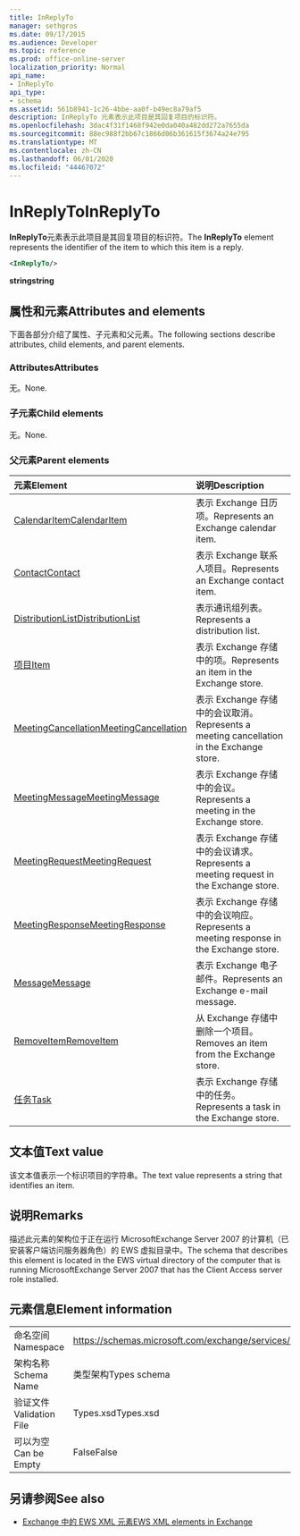 ```yaml
---
title: InReplyTo
manager: sethgros
ms.date: 09/17/2015
ms.audience: Developer
ms.topic: reference
ms.prod: office-online-server
localization_priority: Normal
api_name:
- InReplyTo
api_type:
- schema
ms.assetid: 561b8941-1c26-4bbe-aa0f-b49ec8a79af5
description: InReplyTo 元素表示此项目是其回复项目的标识符。
ms.openlocfilehash: 3dac4f31f1468f942e0da040a482dd272a7655da
ms.sourcegitcommit: 88ec988f2bb67c1866d06b361615f3674a24e795
ms.translationtype: MT
ms.contentlocale: zh-CN
ms.lasthandoff: 06/01/2020
ms.locfileid: "44467072"
---
```

# <a name="inreplyto"></a><span data-ttu-id="0f19d-103">InReplyTo</span><span class="sxs-lookup"><span data-stu-id="0f19d-103">InReplyTo</span></span>

<span data-ttu-id="0f19d-104">**InReplyTo**元素表示此项目是其回复项目的标识符。</span><span class="sxs-lookup"><span data-stu-id="0f19d-104">The **InReplyTo** element represents the identifier of the item to which this item is a reply.</span></span> 
  
```xml
<InReplyTo/>
```

 <span data-ttu-id="0f19d-105">**string**</span><span class="sxs-lookup"><span data-stu-id="0f19d-105">**string**</span></span>
## <a name="attributes-and-elements"></a><span data-ttu-id="0f19d-106">属性和元素</span><span class="sxs-lookup"><span data-stu-id="0f19d-106">Attributes and elements</span></span>

<span data-ttu-id="0f19d-107">下面各部分介绍了属性、子元素和父元素。</span><span class="sxs-lookup"><span data-stu-id="0f19d-107">The following sections describe attributes, child elements, and parent elements.</span></span>
  
### <a name="attributes"></a><span data-ttu-id="0f19d-108">Attributes</span><span class="sxs-lookup"><span data-stu-id="0f19d-108">Attributes</span></span>

<span data-ttu-id="0f19d-109">无。</span><span class="sxs-lookup"><span data-stu-id="0f19d-109">None.</span></span>
  
### <a name="child-elements"></a><span data-ttu-id="0f19d-110">子元素</span><span class="sxs-lookup"><span data-stu-id="0f19d-110">Child elements</span></span>

<span data-ttu-id="0f19d-111">无。</span><span class="sxs-lookup"><span data-stu-id="0f19d-111">None.</span></span>
  
### <a name="parent-elements"></a><span data-ttu-id="0f19d-112">父元素</span><span class="sxs-lookup"><span data-stu-id="0f19d-112">Parent elements</span></span>

|<span data-ttu-id="0f19d-113">**元素**</span><span class="sxs-lookup"><span data-stu-id="0f19d-113">**Element**</span></span>|<span data-ttu-id="0f19d-114">**说明**</span><span class="sxs-lookup"><span data-stu-id="0f19d-114">**Description**</span></span>|
|:-----|:-----|
|[<span data-ttu-id="0f19d-115">CalendarItem</span><span class="sxs-lookup"><span data-stu-id="0f19d-115">CalendarItem</span></span>](calendaritem.md) <br/> |<span data-ttu-id="0f19d-116">表示 Exchange 日历项。</span><span class="sxs-lookup"><span data-stu-id="0f19d-116">Represents an Exchange calendar item.</span></span>  <br/> |
|[<span data-ttu-id="0f19d-117">Contact</span><span class="sxs-lookup"><span data-stu-id="0f19d-117">Contact</span></span>](contact.md) <br/> |<span data-ttu-id="0f19d-118">表示 Exchange 联系人项目。</span><span class="sxs-lookup"><span data-stu-id="0f19d-118">Represents an Exchange contact item.</span></span>  <br/> |
|[<span data-ttu-id="0f19d-119">DistributionList</span><span class="sxs-lookup"><span data-stu-id="0f19d-119">DistributionList</span></span>](distributionlist.md) <br/> |<span data-ttu-id="0f19d-120">表示通讯组列表。</span><span class="sxs-lookup"><span data-stu-id="0f19d-120">Represents a distribution list.</span></span>  <br/> |
|[<span data-ttu-id="0f19d-121">项目</span><span class="sxs-lookup"><span data-stu-id="0f19d-121">Item</span></span>](item.md) <br/> |<span data-ttu-id="0f19d-122">表示 Exchange 存储中的项。</span><span class="sxs-lookup"><span data-stu-id="0f19d-122">Represents an item in the Exchange store.</span></span>  <br/> |
|[<span data-ttu-id="0f19d-123">MeetingCancellation</span><span class="sxs-lookup"><span data-stu-id="0f19d-123">MeetingCancellation</span></span>](meetingcancellation.md) <br/> |<span data-ttu-id="0f19d-124">表示 Exchange 存储中的会议取消。</span><span class="sxs-lookup"><span data-stu-id="0f19d-124">Represents a meeting cancellation in the Exchange store.</span></span>  <br/> |
|[<span data-ttu-id="0f19d-125">MeetingMessage</span><span class="sxs-lookup"><span data-stu-id="0f19d-125">MeetingMessage</span></span>](meetingmessage.md) <br/> |<span data-ttu-id="0f19d-126">表示 Exchange 存储中的会议。</span><span class="sxs-lookup"><span data-stu-id="0f19d-126">Represents a meeting in the Exchange store.</span></span>  <br/> |
|[<span data-ttu-id="0f19d-127">MeetingRequest</span><span class="sxs-lookup"><span data-stu-id="0f19d-127">MeetingRequest</span></span>](meetingrequest.md) <br/> |<span data-ttu-id="0f19d-128">表示 Exchange 存储中的会议请求。</span><span class="sxs-lookup"><span data-stu-id="0f19d-128">Represents a meeting request in the Exchange store.</span></span>  <br/> |
|[<span data-ttu-id="0f19d-129">MeetingResponse</span><span class="sxs-lookup"><span data-stu-id="0f19d-129">MeetingResponse</span></span>](meetingresponse.md) <br/> |<span data-ttu-id="0f19d-130">表示 Exchange 存储中的会议响应。</span><span class="sxs-lookup"><span data-stu-id="0f19d-130">Represents a meeting response in the Exchange store.</span></span>  <br/> |
|[<span data-ttu-id="0f19d-131">Message</span><span class="sxs-lookup"><span data-stu-id="0f19d-131">Message</span></span>](message-ex15websvcsotherref.md) <br/> |<span data-ttu-id="0f19d-132">表示 Exchange 电子邮件。</span><span class="sxs-lookup"><span data-stu-id="0f19d-132">Represents an Exchange e-mail message.</span></span>  <br/> |
|[<span data-ttu-id="0f19d-133">RemoveItem</span><span class="sxs-lookup"><span data-stu-id="0f19d-133">RemoveItem</span></span>](removeitem.md) <br/> |<span data-ttu-id="0f19d-134">从 Exchange 存储中删除一个项目。</span><span class="sxs-lookup"><span data-stu-id="0f19d-134">Removes an item from the Exchange store.</span></span>  <br/> |
|[<span data-ttu-id="0f19d-135">任务</span><span class="sxs-lookup"><span data-stu-id="0f19d-135">Task</span></span>](task.md) <br/> |<span data-ttu-id="0f19d-136">表示 Exchange 存储中的任务。</span><span class="sxs-lookup"><span data-stu-id="0f19d-136">Represents a task in the Exchange store.</span></span>  <br/> |
   
## <a name="text-value"></a><span data-ttu-id="0f19d-137">文本值</span><span class="sxs-lookup"><span data-stu-id="0f19d-137">Text value</span></span>

<span data-ttu-id="0f19d-138">该文本值表示一个标识项目的字符串。</span><span class="sxs-lookup"><span data-stu-id="0f19d-138">The text value represents a string that identifies an item.</span></span>
  
## <a name="remarks"></a><span data-ttu-id="0f19d-139">说明</span><span class="sxs-lookup"><span data-stu-id="0f19d-139">Remarks</span></span>

<span data-ttu-id="0f19d-140">描述此元素的架构位于正在运行 MicrosoftExchange Server 2007 的计算机（已安装客户端访问服务器角色）的 EWS 虚拟目录中。</span><span class="sxs-lookup"><span data-stu-id="0f19d-140">The schema that describes this element is located in the EWS virtual directory of the computer that is running MicrosoftExchange Server 2007 that has the Client Access server role installed.</span></span>
  
## <a name="element-information"></a><span data-ttu-id="0f19d-141">元素信息</span><span class="sxs-lookup"><span data-stu-id="0f19d-141">Element information</span></span>

|||
|:-----|:-----|
|<span data-ttu-id="0f19d-142">命名空间</span><span class="sxs-lookup"><span data-stu-id="0f19d-142">Namespace</span></span>  <br/> |https://schemas.microsoft.com/exchange/services/2006/types  <br/> |
|<span data-ttu-id="0f19d-143">架构名称</span><span class="sxs-lookup"><span data-stu-id="0f19d-143">Schema Name</span></span>  <br/> |<span data-ttu-id="0f19d-144">类型架构</span><span class="sxs-lookup"><span data-stu-id="0f19d-144">Types schema</span></span>  <br/> |
|<span data-ttu-id="0f19d-145">验证文件</span><span class="sxs-lookup"><span data-stu-id="0f19d-145">Validation File</span></span>  <br/> |<span data-ttu-id="0f19d-146">Types.xsd</span><span class="sxs-lookup"><span data-stu-id="0f19d-146">Types.xsd</span></span>  <br/> |
|<span data-ttu-id="0f19d-147">可以为空</span><span class="sxs-lookup"><span data-stu-id="0f19d-147">Can be Empty</span></span>  <br/> |<span data-ttu-id="0f19d-148">False</span><span class="sxs-lookup"><span data-stu-id="0f19d-148">False</span></span>  <br/> |
   
## <a name="see-also"></a><span data-ttu-id="0f19d-149">另请参阅</span><span class="sxs-lookup"><span data-stu-id="0f19d-149">See also</span></span>



- [<span data-ttu-id="0f19d-150">Exchange 中的 EWS XML 元素</span><span class="sxs-lookup"><span data-stu-id="0f19d-150">EWS XML elements in Exchange</span></span>](ews-xml-elements-in-exchange.md)

